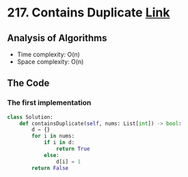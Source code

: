 # 217. Contains Duplicate [Link](https://leetcode.com/problems/contains-duplicate/)

## Analysis of Algorithms
 - Time complexity: O(n)
 - Space complexity: O(n)
 
 
## The Code
### The first implementation
```Python
class Solution:
    def containsDuplicate(self, nums: List[int]) -> bool:
        d = {}
        for i in nums:
            if i in d:
                return True
            else:
                d[i] = 1
        return False
```
